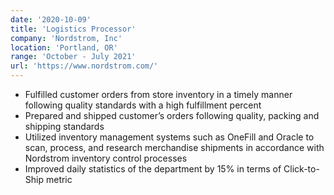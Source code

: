 ```yaml
---
date: '2020-10-09'
title: 'Logistics Processor'
company: 'Nordstrom, Inc'
location: 'Portland, OR'
range: 'October - July 2021'
url: 'https://www.nordstrom.com/'
---
```


- Fulfilled customer orders from store inventory in a timely manner following quality standards with a high fulfillment percent
- Prepared and shipped customer’s orders following quality, packing and shipping standards
- Utilized inventory management systems such as OneFill and Oracle to scan, process, and research merchandise shipments in accordance with Nordstrom inventory control processes
- Improved daily statistics of the department by 15% in terms of Click-to-Ship metric
